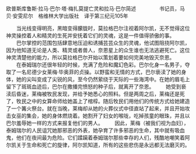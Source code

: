 欧普斯库鲁斯·拉马·巴尔·塔·梅扎莫提亡灵和拉马·巴尔简述
　　
　　书记员，马贝·安雯尼尔　格维林大学出版社　译于第三纪元105年

　　当光线变得明亮，黑暗变得朦胧时，莫拉格巴尔注视着阿尔凯，无不觉得这位神灵操控着人和精灵的生死并安抚着它们的灵魂，这是一件值得骄傲的事。
　　巴尔掌控的范围包括肆意地压迫和诱捕芸芸众生的灵魂，他试图阻挠阿尔凯，因为他知道无论是人类、精灵或者兽人，奈恩星上的众生谁也无法逃避死亡。这位神灵清楚他的能力，所以莫拉格巴尔开始以策划着要如何完美地毁灭奈恩。
　　在泰姆瑞尔还很年轻的时候，充满了危险和魔幻色彩。巴尔化身一名男子，夺取了一名尼德少女莱梅·毕奥菲的贞操。以野蛮和无情的方式，巴尔亵渎了她的身体，她的尖叫变成了尖锐的风，至今仍然萦绕于天际的一些海湾中。在她的眉毛上留下了斑斑血迹后，巴尔在撒播完愤怒的种子后，就离开了奈恩。
　　她受到亵渎后昏迷，莱梅被牧民发现，并给予她悉心的照料。但是两周之后，莱梅还是死了，牧民之中的女算命师给她盖上了棺椁。随后牧民们用他们的传统方式给她建造了一个篝火祭台。就在当晚，莱梅却从她的火葬仪式中径直站了起来，并且开始攻击女巫的集会，她的身体燃烧着。她割开了妇女的喉咙，吃掉孩童的眼珠，并且以巴尔羞辱她一样的方式来报复他们的男人。
　　因此，莱梅（被我们视为血妇），泰姆瑞尔的人民诅咒她那邪恶的外表，她孕育了许多邪恶的生命，其中就有吸血鬼，他们在夜间最为危险。它们蹂躏着泰姆瑞尔那些幸存的人们，残酷地嘲笑着阿尔凯关于生命和死亡的旋律，阿尔凯知道，所有的这些悲伤是永远都无法磨灭的。
